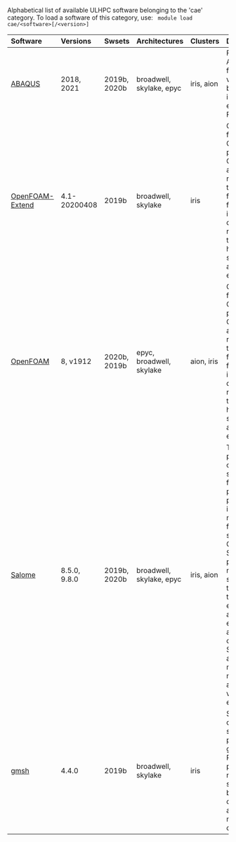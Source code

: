 Alphabetical list of available ULHPC software belonging to the 'cae' category.
To load a software of this category, use: ` module load cae/<software>[/<version>]`

| Software                                                   | Versions     | Swsets       | Architectures            | Clusters   | Description                                                                                                                                                                                                                                                                                                                                                                                                                    |
|:-----------------------------------------------------------|:-------------|:-------------|:-------------------------|:-----------|:-------------------------------------------------------------------------------------------------------------------------------------------------------------------------------------------------------------------------------------------------------------------------------------------------------------------------------------------------------------------------------------------------------------------------------|
| [ABAQUS](https://www.simulia.com/products/abaqus_fea.html) | 2018, 2021   | 2019b, 2020b | broadwell, skylake, epyc | iris, aion | Finite Element Analysis software for modeling, visualization and best-in-class implicit and explicit dynamics FEA.                                                                                                                                                                                                                                                                                                             |
| [OpenFOAM-Extend](http://www.extend-project.de/)           | 4.1-20200408 | 2019b        | broadwell, skylake       | iris       | OpenFOAM is a free, open source CFD software package. OpenFOAM has an extensive range of features to solve anything from complex fluid flows involving chemical reactions, turbulence and heat transfer, to solid dynamics and electromagnetics.                                                                                                                                                                               |
| [OpenFOAM](https://www.openfoam.org/)                      | 8, v1912     | 2020b, 2019b | epyc, broadwell, skylake | aion, iris | OpenFOAM is a free, open source CFD software package. OpenFOAM has an extensive range of features to solve anything from complex fluid flows involving chemical reactions, turbulence and heat transfer, to solid dynamics and electromagnetics.                                                                                                                                                                               |
| [Salome](https://www.salome-platform.org/)                 | 8.5.0, 9.8.0 | 2019b, 2020b | broadwell, skylake, epyc | iris, aion | The SALOME platform is an open source software framework for pre- and post-processing and integration of numerical solvers from various scientific fields. CEA and EDF use SALOME to perform a large number of simulations, typically related to power plant equipment and alternative energy. To address these challenges, SALOME includes a CAD/CAE modelling tool, mesh generators, an advanced 3D visualization tool, etc. |
| [gmsh](http://gmsh.info/)                                  | 4.4.0        | 2019b        | broadwell, skylake       | iris       | Salome is an open-source software that provides a generic Pre- and Post-Processing platform for numerical simulation. It is based on an open and flexible architecture made of reusable components.                                                                                                                                                                                                                            |